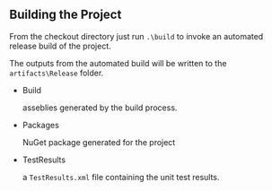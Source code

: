 ## Building the Project

From the checkout directory just run `.\build`  to invoke an automated release build of the project.

The outputs from the automated build will be written to the `artifacts\Release` folder.

*   Build

    asseblies generated by the build process.

*   Packages

    NuGet package generated for the project

*   TestResults

    a `TestResults.xml` file containing the unit test results.


